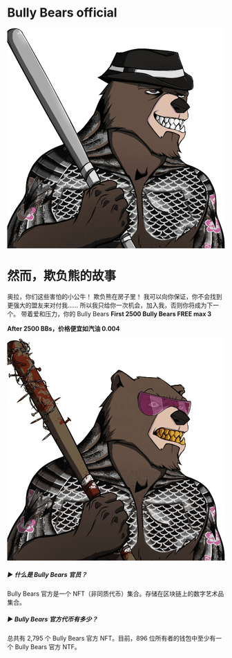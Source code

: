 # Bully Bears official



![slide_10.dd06b6a5a2a85f9e7df4](slide_10.dd06b6a5a2a85f9e7df4.png)

# 然而，欺负熊的故事

奥拉，你们这些害怕的小公牛！
欺负熊在房子里！
我可以向你保证，你不会找到更强大的盟友来对付我……
所以我只给你一次机会，加入我，否则你将成为下一个。
带着爱和压力，你的 Bully Bears
**First 2500 Bully Bears FREE max 3**

**After 2500 BBs，价格便宜如汽油 0.004**

![slide_5.ceeb811702614145f119](slide_5.ceeb811702614145f119.png)

##### ▶ 什么是 Bully Bears 官员？

Bully Bears 官方是一个 NFT（非同质代币）集合。存储在区块链上的数字艺术品集合。

##### ▶ Bully Bears 官方代币有多少？

总共有 2,795 个 Bully Bears 官方 NFT。目前，896 位所有者的钱包中至少有一个 Bully Bears 官方 NTF。

